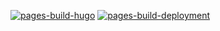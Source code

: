 [![pages-build-hugo](https://github.com/rogueai/rogueai.github.io/actions/workflows/gh-pages.yml/badge.svg)](https://github.com/rogueai/rogueai.github.io/actions/workflows/gh-pages.yml)
[![pages-build-deployment](https://github.com/rogueai/rogueai.github.io/actions/workflows/pages/pages-build-deployment/badge.svg)](https://github.com/rogueai/rogueai.github.io/actions/workflows/pages/pages-build-deployment)
